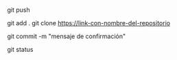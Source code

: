 
git push <nombre-remoto> <nombre-rama></nombre-rama>

git add . 
git clone <https://link-con-nombre-del-repositorio>

git commit -m "mensaje de confirmación"

git status

